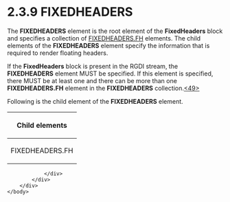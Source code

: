<html dir="LTR" xmlns:mshelp="http://msdn.microsoft.com/mshelp" xmlns:ddue="http://ddue.schemas.microsoft.com/authoring/2003/5" xmlns:xlink="http://www.w3.org/1999/xlink" xmlns:tool="http://www.microsoft.com/tooltip">
    <head>
        <meta http-equiv="Content-Type" content="text/html; CHARSET=utf-8"></meta>
        <meta name="save" content="history"></meta>
        <title>2.3.9 FIXEDHEADERS</title>
        <xml>
            <mshelp:toctitle title="2.3.9 FIXEDHEADERS"></mshelp:toctitle>
            <mshelp:rltitle title="[MS-RGDI]: FIXEDHEADERS"></mshelp:rltitle>
            <mshelp:keyword index="A" term="3fdea615-ea3f-469b-a2b8-c1cb26b3f6b1"></mshelp:keyword>
            <mshelp:attr name="DCSext.ContentType" value="open specification"></mshelp:attr>
            <mshelp:attr name="AssetID" value="3fdea615-ea3f-469b-a2b8-c1cb26b3f6b1"></mshelp:attr>
            <mshelp:attr name="TopicType" value="kbRef"></mshelp:attr>
            <mshelp:attr name="DCSext.Title" value="[MS-RGDI]: FIXEDHEADERS" />
        </xml>
    </head>
    <body>
        <div id="header">
            <h1 class="heading">2.3.9 FIXEDHEADERS</h1>
        </div>
        <div id="mainSection">
            <div id="mainBody">
                <div id="allHistory" class="saveHistory"></div>
                <div id="sectionSection0" class="section" name="collapseableSection">
                    

<p>The <b>FIXEDHEADERS</b> element is the root element of the <b>FixedHeaders</b>
block and specifies a collection of <a href="39367960-ab82-4437-80a8-bcbbf7333b11.htm">FIXEDHEADERS.FH</a> elements.
The child elements of the <b>FIXEDHEADERS</b> element specify the information
that is required to render floating headers.</p>

<p>If the <b>FixedHeaders</b> block is present in the RGDI
stream, the <b>FIXEDHEADERS</b> element MUST be specified. If this element is
specified, there MUST be at least one and there can be more than one <b>FIXEDHEADERS.FH</b>
element in the <b>FIXEDHEADERS</b> collection.<a id="Appendix_A_Target_49"></a><a href="5f16d945-e8a0-4cc3-9547-1c8f3e568219.htm#Appendix_A_49" aria-label="Product behavior note 49">&lt;49&gt;</a></p>

<p>Following is the child element of the <b>FIXEDHEADERS</b>
element.</p>

<table>
 <thead>
  <tr>
   <th>
   <p>Child elements</p>
   </th>
  </tr>
 </thead>
 <tr>
  <td>
  <p>FIXEDHEADERS.FH</p>
  </td>
 </tr>
</table>

<p> </p>


                </div>
            </div>
        </div>
    </body>
</html>
